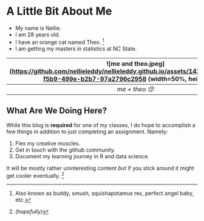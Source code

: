 # A Little Bit About Me 

- My name is Nellie.
- I am 28 years old.
- I have an orange cat named Theo. [^1]
- I am getting my masters in statistics at NC State.

| ![me and theo.jpeg](https://github.com/nellieleddy/nellieleddy.github.io/assets/143115958/698d1983-f5b9-499e-b2b7-97a2796c2958 {width=50%, height=50%} 
|:--:| 
| *me + theo 😙* |

  ## What Are We Doing Here?
  While this blog is **required** for one of my classes, I do hope to accomplish a few things in addition to just completing an  assignment. Namely:
  
  1. Flex my creative muscles.
  2. Get in touch with the github community.
  3. Document my learning journey in R and data science.

It will be mostly rather uninteresting content *but* if you stick around it might get cooler eventually. [^2]

  [^1]: Also known as buddy, smush, squishapotamus rex, perfect angel baby, etc.
  [^2]: *(hopefully)*
